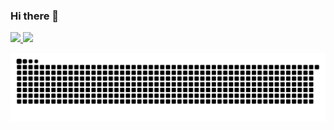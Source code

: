### Hi there 👋

<!--
**pedromelocf/pedromelocf** is a ✨ _special_ ✨ repository because its `README.md` (this file) appears on your GitHub profile.

Here are some ideas to get you started:

- 🔭 I’m currently working on ...
- 🌱 I’m currently learning ...
- 👯 I’m looking to collaborate on ...
- 🤔 I’m looking for help with ...
- 💬 Ask me about ...
- 📫 How to reach me: ...
- 😄 Pronouns: ...
- ⚡ Fun fact: ...
-->

<div>
<a href="https://github.com/seu-usuário-aqui">
<img height="180em" src="https://github-readme-stats.vercel.app/api/top-langs/?username=pedromelocf&layout=compact&langs_count=7&theme=dracula"/>
<img height="180em" src="https://github-readme-stats.vercel.app/api?username=pedromelocf&show_icons=true&theme=dracula&include_all_commits=true&count_private=true"/>
</div>

![Snake animation](https://github.com/pedromelocf/pedromelocf/blob/output/github-contribution-grid-snake.svg)
